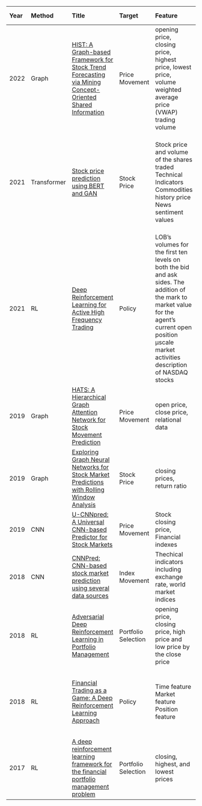 Year|Method|Title|Target|Feature|Data Set|Time Span|Evaluation|
|:--|:---- |:----|:-----|:------|:-------|:--------|:---------|
2022 |Graph |[HIST: A Graph-based Framework for Stock Trend Forecasting via Mining Concept-Oriented Shared Information](https://arxiv.org/pdf/2110.13716.pdf) |Price Movement |opening price, closing price, highest price, lowest price, volume weighted average price (VWAP) trading volume |CSI 100, CSI 300 |2007-2020 |Information Coefficient (IC) [25] Rank IC [24].
2021 |Transformer |[Stock price prediction using BERT and GAN](https://arxiv.org/pdf/2107.09055.pdf) |Stock Price |Stock price and volume of the shares traded Technical Indicators Commodities history price News sentiment values |NYSE, NASDAQ, S&P500, NIffty 50, stock exchange indexes of London, India,Tokyo, Hong Kong, Shanghai and Chicago News and news title from Seeking Alpha |2010-2020 |RMSE,MSE
2021 |RL |[Deep Reinforcement Learning for Active High Frequency Trading](https://arxiv.org/pdf/2101.07107.pdf) |Policy |LOB’s volumes for the first ten levels on both the bid and ask sides. The addition of the mark to market value for the agent’s current open position µscale market activities description of NASDAQ stocks |Feb - Jun 2019 |Trade profit 
2019 |Graph |[HATS: A Hierarchical Graph Attention Network for Stock Movement Prediction](https://arxiv.org/pdf/1908.07999.pdf) |Price Movement |open price, close price, relational data |U.S. stock market relational data from Wikidata |2013-2019 |Acc and F1
2019 |Graph |[Exploring Graph Neural Networks for Stock Market Predictions with Rolling Window Analysis](https://arxiv.org/pdf/1909.10660.pdf) |Stock Price |closing prices, return ratio |Nikkei 225 |over a period of roughly 20 years |return ratio and the Sharpe ratio
2019 |CNN |[U-CNNpred: A Universal CNN-based Predictor for Stock Markets](https://arxiv.org/abs/1911.12540) |Price Movement |Stock closing price, Financial indexes |S&P 500 |2010 - 2017 |Macro-Averaged-F- Measure 
2018 |CNN |[CNNPred: CNN-based stock market prediction using several data sources](https://arxiv.org/abs/1810.08923) |Index Movement |Thechical indicators including exchange rate, world market indices |S&P 500, NASDAQ, DJI, NYSE, RUSSEL |2010 - 2017 |Acc, Macro-Averaged-F-Measure
2018 |RL |[Adversarial Deep Reinforcement Learning in Portfolio Management](https://arxiv.org/pdf/1808.09940.pdf) |Portfolio Selection |opening price, closing price, high price and low price by the close price |China stock market and US stock market |Nan |ADR Sharpe MMD
2018 |RL |[Financial Trading as a Game: A Deep Reinforcement Learning Approach](https://arxiv.org/pdf/1807.02787.pdf) |Policy |Time feature Market feature Position feature |12 currency pairs from TrueFX.com |2012 - 2017 |Win Rate Avg Profit Avg Loss Expect Freq Return Sharpe Sortino MDD Corr
2017 |RL |[A deep reinforcement learning framework for the financial portfolio management problem](https://arxiv.org/pdf/1706.10059.pdf) |Portfolio Selection |closing, highest, and lowest prices |80 tradable cryptocurrency pairs with about 65 available cryptocurrencies |2014 - 2017 |MDD fAPV and SR
